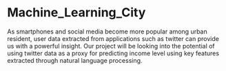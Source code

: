 # Machine_Learning_City
As smartphones and social media become more popular among urban resident, user data extracted from applications such as twitter can provide us with a powerful insight. Our project will be looking into the potential of using twitter data as a proxy for predicting income level using key features extracted through natural language processing.

